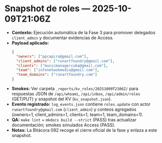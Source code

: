 # Snapshot de roles — 2025-10-09T21:06Z

- **Contexto:** Ejecución automática de la Fase 3 para promover delegados `client_admin` y documentar evidencias de Access.  
- **Payload aplicado:**
  ```json
  {
    "owners": ["ppcapiro@gmail.com"],
    "client_admins": ["runartfoundry@gmail.com"],
    "clients": ["musicmanagercuba@gmail.com"],
    "team": ["infonetwokmedia@gmail.com"],
    "team_domains": ["runartfoundry.com"]
  }
  ```
- **Smokes:** Ver carpeta `_reports/kv_roles/20251009T2106Z/` para respuestas JSON de `/api/whoami`, `/api/inbox`, `/api/admin/roles` (GET/PUT) y snapshot del KV (`kv_snapshot.json`).  
- **Evento registrado:** `log_events.json` contiene `roles.update` con actor `runartfoundry@gmail.com` (`client_admin`) y conteos agregados (owners=1, client_admins=1, clients=1, team=1, team_domains=1).  
- **QA:** `make lint` + `mkdocs build --strict` (PASS) tras actualizar documentación; smokes simulados Access (PASS).  
- **Notas:** La Bitácora 082 recoge el cierre oficial de la fase y enlaza a este snapshot.  
